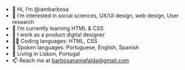 - 👋 Hi, I’m @iambarbosa
- 👀 I’m interested in social sciences, UX/UI design, web design, User research
- 🌱 I’m currently learning HTML & CSS
- 💼 I work as a product digital designer
- 👩‍💻 Coding languages: HTML, CSS
- 💬 Spoken languages: Portuguese, English, Spanish
- 📍 Living in Lisbon, Portugal
- 📫 Reach me at barbosanamafalda@gmail.com

<!---
iambarbosa/iambarbosa is a ✨ special ✨ repository because its `README.md` (this file) appears on your GitHub profile.
You can click the Preview link to take a look at your changes.
--->
